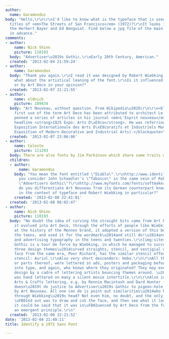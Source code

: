 ```yaml
---
author:
  name: Garamondus
body: "Hello,\r\n\r\nI'd like to know what is the typeface that is used for the main
  titles of <em>The Streets of San Francisco</em> (1972)?\r\nIt looks inspired by
  the Herbert Bayer and Ed Benguiat. Find below a jpg file of the main titles artwork.\r\nThanks
  in advance."
comments:
- author:
    name: Nick Shinn
    picture: 110193
  body: "Advertiser\u2019s Gothic.\r\nEarly 20th Century, American."
  created: '2013-02-04 21:59:24'
- author:
    name: Garamondus
  body: "Thank you again.\r\nI read it was designed by Robert Wiebking in 1917 but
    what about the artistical leaning of the font.\r\nIs it influenced by Art Nouveau
    or by Art Deco in your opinion?"
  created: '2013-02-07 21:21:55'
- author:
    name: oldnick
    picture: 109434
  body: "Art Nouveau, without question. From Wikipedia\u2026\r\n\r\n<blockquote>The
    first use of the term Art Deco has been attributed to architect Le Corbusier who
    penned a series of articles in his journal <em>L'Esprit nouveau</em> under the
    headline <strong>1925 Expo: Arts D\xE9co</strong>. He was referring to the 1925
    Exposition Internationale des Arts D\xE9coratifs et Industriels Modernes (International
    Exposition of Modern Decorative and Industrial Arts).</blockquote>"
  created: '2013-02-07 23:06:06'
- author:
    name: Celeste
    picture: 111293
  body: There are also fonts by Jim Parkinson which share some traits with this one.
  children:
  - author:
      name: Garamondus
    body: "You mean the font entitled \"Diablo\".\r\nhttp://www.identifont.com/show?5EJ\r\n\r\nDo
      you consider John Schaedler's \"Tabasco\" in the same vein of Robert Wiebking's
      \"Advertisers Gothic\"?\r\nhttp://www.myfonts.com/fonts/softmaker/tabasco/\r\n\r\nHow
      do you differentiate Art Nouveau from its German counterpart known as Jugendstil
      in the context of typeface and Robert Wiebking in particular?"
    created: '2013-02-08 22:41:01'
  created: '2013-02-08 08:02:47'
- author:
    name: Nick Shinn
    picture: 110193
  body: "No doubt the idea of curving the straight bits came from Art Nouveau, but
    it evolved into Art Deco, through the efforts of people like Wiebking.\r\n\r\nLooking
    at the history of the Mennen brand, it adopted a version of this bendy style in
    the teens, and used it for the wordmark\u2014and still do!\u2014and in packaging
    and advertising typography in the teens and twenties.\r\n[img:sites/default/files/old-images/!BvRnOtg!Wk~$(KGrHqMOKjkEvOYsWMqGBMD5z53J3w~~_35_5728.JPG]\r\n\r\nAdvertiser's
    Gothic is a tour de force by Wiebking, in which he managed to successfully integrate
    three design themes\u2014curved straights, stencil, and vestigial descenders.\r\n\r\nAnother
    face from the same era, Poor Richard, has the similar stencil effect:\r\n[img:sites/default/files/old-images/RedRooster-31299-s_3958.png]\r\nhttp://www.ascenderfonts.com/font/poor-richard.aspx\r\nAlso
    stencil: Auriol.\r\nAlso very short descenders: Hobo.\r\n\r\nAll those styles,
    or parts thereof, were lettered in ads, posters and packaging before being made
    into type, and again, who knows where they originated? They may even be considered
    design by a cadre of lettering artists bouncing themes around. \u201CPoor Richard\u201D
    was hand lettered on many a silent movie intertitle.\r\n\r\nAlso in the same vein:
    Arts & Crafts lettering, e.g. by Rennie Macintosh and Dard Hunter (1908):\r\n[img:sites/default/files/old-images/dardhunterbrainsweb_6551.jpg]\r\n\r\nIt\u2019s
    doesn\u2019t do justice to Advertiser\u2019s Gothic to pigeon-hole it as in\uFB02uenced
    by Art Nouveau. All one can do is point out similarities\u2014who knows what went
    through Wiebking\u2019s head? Not even him, no doubt, and the only way he could
    \uFB01nd out was to draw and cut the face, and then see what it looked like. \r\n\r\nPerhaps
    it could be said that it was in\uFB02uenced by Art Deco from the future \u2014
    an emergent principle.\r\n"
  created: '2013-02-08 22:21:52'
date: '2013-02-04 21:48:11'
title: Identify a 1972 Sans Font

---
```

